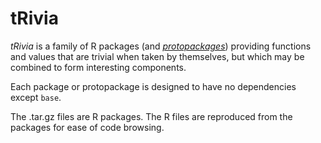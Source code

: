 # tRivia
_tRivia_ is a family of R packages (and
[*protopackages*](https://github.com/dmparrishphd/tRivia/blob/master/Files/3/0/protopackages.md))
providing functions and values that are trivial when taken by themselves, but which may be combined to form interesting components.

Each package or protopackage is designed to have no dependencies except `base`.

The .tar.gz files are R packages. The R files are reproduced from the packages for ease of code browsing.
